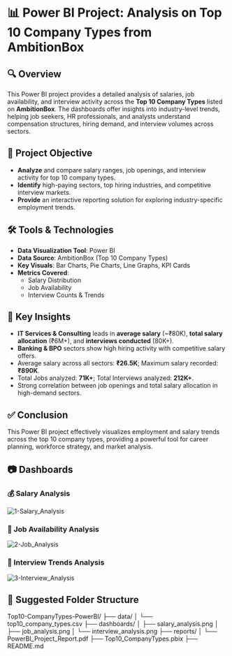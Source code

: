 # 📊 Power BI Project: Analysis on Top 10 Company Types from AmbitionBox

## 🔍 Overview
This Power BI project provides a detailed analysis of salaries, job availability, and interview activity across the **Top 10 Company Types** listed on **AmbitionBox**. The dashboards offer insights into industry-level trends, helping job seekers, HR professionals, and analysts understand compensation structures, hiring demand, and interview volumes across sectors.

## 🎯 Project Objective
- **Analyze** and compare salary ranges, job openings, and interview activity for top 10 company types.
- **Identify** high-paying sectors, top hiring industries, and competitive interview markets.
- **Provide** an interactive reporting solution for exploring industry-specific employment trends.

## 🛠️ Tools & Technologies
- **Data Visualization Tool**: Power BI
- **Data Source**: AmbitionBox (Top 10 Company Types)
- **Key Visuals**: Bar Charts, Pie Charts, Line Graphs, KPI Cards
- **Metrics Covered**:
  - Salary Distribution
  - Job Availability
  - Interview Counts & Trends

## 📌 Key Insights
- **IT Services & Consulting** leads in **average salary** (~₹80K), **total salary allocation** (₹6M+), and **interviews conducted** (80K+).
- **Banking & BPO** sectors show high hiring activity with competitive salary offers.
- Average salary across all sectors: **₹26.5K**; Maximum salary recorded: **₹890K**.
- Total Jobs analyzed: **71K+**; Total Interviews analyzed: **212K+**.
- Strong correlation between job openings and total salary allocation in high-demand sectors.

## ✅ Conclusion
This Power BI project effectively visualizes employment and salary trends across the top 10 company types, providing a powerful tool for career planning, workforce strategy, and market analysis.


## 📷 Dashboards

### 💰 Salary Analysis
![1-Salary_Analysis](https://github.com/user-attachments/assets/b373d875-4911-40a3-97e1-3468f8e1ecda)

### 🏢 Job Availability Analysis
![2-Job_Analysis](https://github.com/user-attachments/assets/f8506b0c-5e71-4605-9911-9a5932b19599)

### 🎤 Interview Trends Analysis
![3-Interview_Analysis](https://github.com/user-attachments/assets/4335c070-305d-4483-aa87-726ec66dbb85)


## 📂 Suggested Folder Structure
Top10-CompanyTypes-PowerBI/
├── data/
│   └── top10_company_types.csv
├── dashboards/
│   ├── salary_analysis.png
│   ├── job_analysis.png
│   └── interview_analysis.png
├── reports/
│   └── PowerBI_Project_Report.pdf
├── Top10_CompanyTypes.pbix
├── README.md
